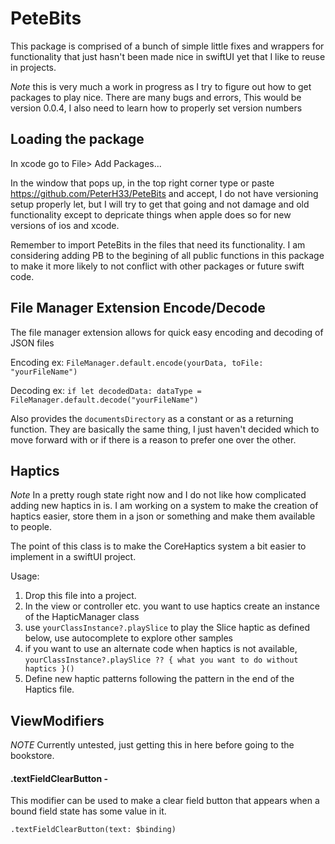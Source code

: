 # PeteBits

This package is comprised of a bunch of simple little fixes and wrappers for functionality that just hasn't been made nice in swiftUI yet that I like to reuse in projects.

*Note* this is very much a work in progress as I try to figure out how to get packages to play nice. There are many bugs and errors, This would be version 0.0.4, I also need to learn how to properly set version numbers

## Loading the package
In xcode go to File> Add Packages... 

In the window that pops up, in the top right corner type or paste https://github.com/PeterH33/PeteBits and accept, I do not have versioning setup properly let, but I will try to get that going and not damage and old functionality except to depricate things when apple does so for new versions of ios and xcode.

Remember to import PeteBits in the files that need its functionality. I am considering adding PB to the begining of all public functions in this package to make it more likely to not conflict with other packages or future swift code.


## File Manager Extension Encode/Decode
The file manager extension allows for quick easy encoding and decoding of JSON files

Encoding ex:
        `FileManager.default.encode(yourData, toFile: "yourFileName")`
        
Decoding ex:
        `if let decodedData: dataType = FileManager.default.decode("yourFileName")`
        
Also provides the `documentsDirectory` as a constant or as a returning function. They are basically the same thing, I just haven't decided which to move forward with or if there is a reason to prefer one over the other.


## Haptics
*Note* In a pretty rough state right now and I do not like how complicated adding new haptics in is. I am working on a system to make the creation of haptics easier, store them in a json or something and make them available to people.

The point of this class is to make the CoreHaptics system a bit easier to implement in a swiftUI project.

 Usage:
 1. Drop this file into a project.
 2. In the view or controller etc. you want to use haptics create an instance of the HapticManager class
 3. use `yourClassInstance?.playSlice` to play the Slice haptic as defined below, use autocomplete to explore other samples
 4. if you want to use an alternate code when haptics is not available, `yourClassInstance?.playSlice ?? { what you want to do without haptics }()`
 5. Define new haptic patterns following the pattern in the end of the Haptics file.


## ViewModifiers
*NOTE* Currently untested, just getting this in here before going to the bookstore.

#### .textFieldClearButton -
This modifier can be used to make a clear field button that appears when a bound field state has some value in it. 

`.textFieldClearButton(text: $binding)`
